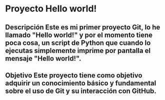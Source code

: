 # Proyecto Hello world!
## Descripción Este es mi primer proyecto Git, lo he llamado "Hello world!" y por el momento tiene poca cosa, un script de Python que cuando lo ejecutas simplemente imprime por pantalla el mensaje "Hello world!".
## Objetivo Este proyecto tiene como objetivo adquirir un conocimiento básico y fundamental sobre el uso de Git y su interacción con GitHub.